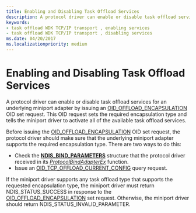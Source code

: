 ```yaml
---
title: Enabling and Disabling Task Offload Services
description: A protocol driver can enable or disable task offload services for an underlying miniport adapter by issuing an OID_OFFLOAD_ENCAPSULATION OID set request.
keywords:
- task offload WDK TCP/IP transport , enabling services
- task offload WDK TCP/IP transport , disabling services
ms.date: 04/20/2017
ms.localizationpriority: medium
---
```


# Enabling and Disabling Task Offload Services


A protocol driver can enable or disable task offload services for an underlying miniport adapter by issuing an [OID\_OFFLOAD\_ENCAPSULATION](./oid-offload-encapsulation.md) OID set request. This OID request sets the required encapsulation type and tells the miniport driver to activate all of the available task offload services.




Before issuing the [OID\_OFFLOAD\_ENCAPSULATION](./oid-offload-encapsulation.md) OID set request, the protocol driver should make sure that the underlying miniport adapter supports the required encapsulation type. There are two ways to do this:

-   Check the [**NDIS\_BIND\_PARAMETERS**](/windows-hardware/drivers/ddi/ndis/ns-ndis-_ndis_bind_parameters) structure that the protocol driver received in its [*ProtocolBindAdapterEx*](/windows-hardware/drivers/ddi/ndis/nc-ndis-protocol_bind_adapter_ex) function.
-   Issue an [OID\_TCP\_OFFLOAD\_CURRENT\_CONFIG](./oid-tcp-offload-current-config.md) query request.

If the miniport driver supports any task offload type that supports the requested encapsulation type, the miniport driver must return NDIS\_STATUS\_SUCCESS in response to the [OID\_OFFLOAD\_ENCAPSULATION](./oid-offload-encapsulation.md) set request. Otherwise, the miniport driver should return NDIS\_STATUS\_INVALID\_PARAMETER.

 

